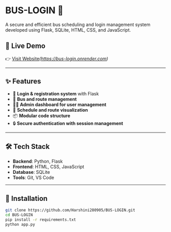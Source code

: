# BUS-LOGIN 🚌

A secure and efficient bus scheduling and login management system developed using Flask, SQLite, HTML, CSS, and JavaScript.

## 🔗 Live Demo

👉 [Visit Website](#)*(https://bus-login.onrender.com)*

---

## ✨ Features

- 🔐 **Login & registration system** with Flask
- 🚌 **Bus and route management**
- 🧑‍💼 **Admin dashboard for user management**
- 📅 **Schedule and route visualization**
- 📦 **Modular code structure**
- 🔒 **Secure authentication with session management**

---

## 🛠️ Tech Stack

- **Backend**: Python, Flask
- **Frontend**: HTML, CSS, JavaScript
- **Database**: SQLite
- **Tools**: Git, VS Code

---

## 🚀 Installation

```bash
git clone https://github.com/Harshini280905/BUS-LOGIN.git
cd BUS-LOGIN
pip install -r requirements.txt
python app.py

 
